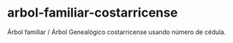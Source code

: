# arbol-familiar-costarricense
Árbol familiar / Árbol Genealógico costarricense usando número de cédula.
